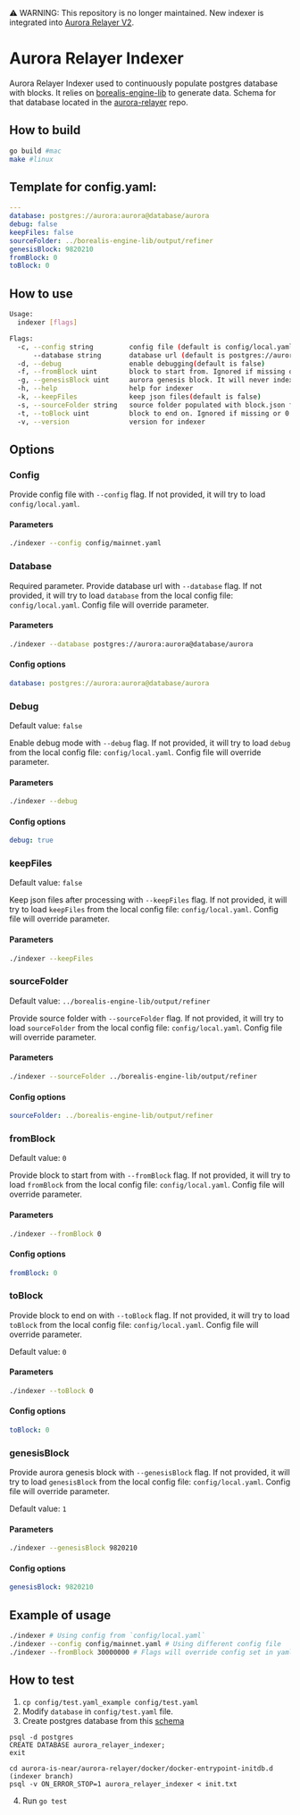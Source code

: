 ⚠ WARNING: This repository is no longer maintained. New indexer is integrated into [Aurora Relayer V2](https://github.com/aurora-is-near/relayer2-public).

# Aurora Relayer Indexer

Aurora Relayer Indexer used to continuously populate postgres database with blocks. It relies
on [borealis-engine-lib](https://github.com/aurora-is-near/borealis-engine-lib) to generate data.
Schema for that database
located in the [aurora-relayer](https://github.com/aurora-is-near/aurora-relayer/blob/indexer/docker/docker-entrypoint-initdb.d/init.txt) repo.

## How to build
```bash
go build #mac
make #linux
```

## Template for config.yaml:
```yaml
---
database: postgres://aurora:aurora@database/aurora
debug: false
keepFiles: false
sourceFolder: ../borealis-engine-lib/output/refiner
genesisBlock: 9820210
fromBlock: 0
toBlock: 0
```

## How to use

```bash
Usage:
  indexer [flags]

Flags:
  -c, --config string         config file (default is config/local.yaml)
      --database string       database url (default is postgres://aurora:aurora@database/aurora)
  -d, --debug                 enable debugging(default is false)
  -f, --fromBlock uint        block to start from. Ignored if missing or 0 (default is 0)
  -g, --genesisBlock uint     aurora genesis block. It will never index blocks prior to it. (default is 1)
  -h, --help                  help for indexer
  -k, --keepFiles             keep json files(default is false)
  -s, --sourceFolder string   source folder populated with block.json files. (default "../borealis-engine-lib/output/refiner")
  -t, --toBlock uint          block to end on. Ignored if missing or 0 (default is 0)
  -v, --version               version for indexer
```

## Options

### Config

Provide config file with `--config` flag. If not provided, it will try to load `config/local.yaml`.

#### Parameters
```bash
./indexer --config config/mainnet.yaml
```

### Database

Required parameter. Provide database url with `--database` flag. If not provided, it will try to load `database` from the local config file: `config/local.yaml`. Config file will override parameter.

#### Parameters
```bash
./indexer --database postgres://aurora:aurora@database/aurora
```

#### Config options

```yaml
database: postgres://aurora:aurora@database/aurora
```

### Debug

Default value: `false`

Enable debug mode with `--debug` flag. If not provided, it will try to load `debug` from the local config file: `config/local.yaml`. Config file will override parameter.

#### Parameters
```bash
./indexer --debug
```

#### Config options

```yaml
debug: true
```

### keepFiles

Default value: `false`

Keep json files after processing with `--keepFiles` flag. If not provided, it will try to load `keepFiles` from the local config file: `config/local.yaml`. Config file will override parameter.

#### Parameters
```bash
./indexer --keepFiles
```

### sourceFolder

Default value: `../borealis-engine-lib/output/refiner`

Provide source folder with `--sourceFolder` flag. If not provided, it will try to load `sourceFolder` from the local config file: `config/local.yaml`. Config file will override parameter.

#### Parameters
```bash
./indexer --sourceFolder ../borealis-engine-lib/output/refiner
```

#### Config options

```yaml
sourceFolder: ../borealis-engine-lib/output/refiner
```

### fromBlock

Default value: `0`

Provide block to start from with `--fromBlock` flag. If not provided, it will try to load `fromBlock` from the local config file: `config/local.yaml`. Config file will override parameter.

#### Parameters
```bash
./indexer --fromBlock 0
```

#### Config options

```yaml
fromBlock: 0
```

### toBlock

Provide block to end on with `--toBlock` flag. If not provided, it will try to load `toBlock` from the local config file: `config/local.yaml`. Config file will override parameter.

Default value: `0`

#### Parameters
```bash
./indexer --toBlock 0
```

#### Config options

```yaml
toBlock: 0
```

### genesisBlock

Provide aurora genesis block with `--genesisBlock` flag. If not provided, it will try to load `genesisBlock` from the local config file: `config/local.yaml`. Config file will override parameter.

Default value: `1`

#### Parameters
```bash
./indexer --genesisBlock 9820210
```

#### Config options

```yaml
genesisBlock: 9820210
```

## Example of usage

```bash
./indexer # Using config from `config/local.yaml`
./indexer --config config/mainnet.yaml # Using different config file
./indexer --fromBlock 30000000 # Flags will override config set in yaml file
```

## How to test
1. `cp config/test.yaml_example config/test.yaml`
2. Modify `database` in `config/test.yaml` file.
3. Create postgres database from this [schema](https://github.com/aurora-is-near/aurora-relayer/blob/indexer/docker/docker-entrypoint-initdb.d/init.txt)
```
psql -d postgres
CREATE DATABASE aurora_relayer_indexer;
exit

cd aurora-is-near/aurora-relayer/docker/docker-entrypoint-initdb.d (indexer branch)
psql -v ON_ERROR_STOP=1 aurora_relayer_indexer < init.txt
```
4. Run `go test`
